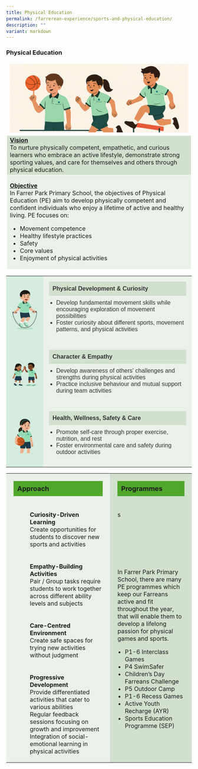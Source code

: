```yaml
---
title: Physical Education
permalink: /farrerean-experience/sports-and-physical-education/
description: ""
variant: markdown
---
```

<h3>Physical Education</h3>
<font size="3">
<table border="1" style="width: 100%; border-collapse: collapse; border-style: solid; border-color: white;">
<tbody>
	<tr>
<td style="text-align: center; width: 25%; border: 1px solid white; vertical-align: middle;" colspan="2"><img src="/images/2025/PE/Untitled_1.jpg"></td>
</tr>
<tr>
<td bgcolor="d2e1ce" style="width: 50%; border: 1px solid white;"><span style="text-decoration: underline;"><strong>Vision</strong></span><br>To nurture physically competent, empathetic, and curious learners who embrace an active lifestyle, demonstrate strong sporting values, and care for themselves and others through physical education.</td>
</tr>
<tr>
<td bgcolor="eaf1e9" colspan="2" style="width: 100%; border: 1px solid white;">
<p><span style="text-decoration: underline; font-size:16px;"><strong>Objective</strong></span><span style="font-size:16px;"><br>In Farrer Park Primary School, the objectives of Physical Education (PE) aim to develop physically competent 
      and confident individuals who enjoy a lifetime of active and healthy living. PE focuses on:
      </span></p><ul>
        <li>Movement competence</li>
        <li>Healthy lifestyle practices</li>
        <li>Safety</li>
        <li>Core values</li>
        <li>Enjoyment of physical activities</li>
      </ul></td>
</tr>
</tbody>
</table>
<table style="width:100%; border-collapse: collapse; font-family: Arial, sans-serif;">
  <tbody>
    <tr>
      <td style="width: 20%; background-color: #d6ecdf; text-align: center; vertical-align: middle; padding: 15px;">
        <img style="width: 100px; height: auto;" src="/images/2025/PE/Untitled_2.jpg">
      </td>
      <td style="background-color: #eaf1e9; padding: 15px; color: #333;">
        <div style="background-color: #d2e1ce; font-weight: bold; padding: 10px;">Physical Development &amp; Curiosity</div>
        <ul style="padding-left: 20px; margin-top: 10px;">
          <li>Develop fundamental movement skills while encouraging exploration of movement possibilities</li>
          <li>Foster curiosity about different sports, movement patterns, and physical activities</li>
        </ul>
      </td>
    </tr>
    <tr>
      <td style="background-color: #d6ecdf; text-align: center; vertical-align: middle; padding: 15px;">
        <img style="width: 100px; height: auto;" src="/images/2025/PE/Untitled_3.jpg">
      </td>
      <td style="background-color: #eaf1e9; padding: 15px; color: #333;">
        <div style="background-color: #d2e1ce; font-weight: bold; padding: 10px;">Character &amp; Empathy</div>
        <ul style="padding-left: 20px; margin-top: 10px;">
          <li>Develop awareness of others' challenges and strengths during physical activities</li>
          <li>Practice inclusive behaviour and mutual support during team activities</li>
        </ul>
      </td>
    </tr>
    <tr>
      <td style="background-color: #d6ecdf; text-align: center; vertical-align: middle; padding: 15px;">
        <img style="width: 100px; height: auto;" src="/images/2025/PE/Untitled_4.jpg">
      </td>
      <td style="background-color: #eaf1e9; padding: 15px; color: #333;">
        <div style="background-color: #d2e1ce; font-weight: bold; padding: 10px;">Health, Wellness, Safety &amp; Care</div>
        <ul style="padding-left: 20px; margin-top: 10px;">
          <li>Promote self-care through proper exercise, nutrition, and rest</li>
          <li>Foster environmental care and safety during outdoor activities</li>
        </ul>
      </td>
    </tr>
  </tbody>
</table>

<table border="0" style="border-collapse: collapse; width: 100%;">
<tbody>
<tr>
<td colspan="2" style="width: 50%; vertical-align: top; background-color: #eaf1e9; padding: 20px;">
<div style="background-color: #51a72c; padding: 10px; font-weight: bold; font-size: 18px;">Approach</div>
</td>
<td style="vertical-align: top; background-color: #d2e1ce; padding: 20px;">
<div style="background-color: #51a72c; padding: 10px; font-weight: bold; font-size: 18px;">Programmes</div>
</td>
</tr>
<tr>
<td style="vertical-align: top; background-color: #eaf1e9; padding: 20px;">&nbsp;</td>
<td style="vertical-align: top; background-color: #eaf1e9; padding: 20px;"><strong>Curiosity-Driven Learning</strong><br>Create opportunities for students to discover new sports and activities</td>
<td style="vertical-align: top; background-color: #d2e1ce; padding: 20px;">s</td>
</tr>
<tr>
<td style="vertical-align: top; background-color: #eaf1e9; padding: 20px;">&nbsp;</td>
<td style="vertical-align: top; background-color: #eaf1e9; padding: 20px;"><strong>Empathy-Building Activities</strong><br>Pair / Group tasks require students to work together across different ability levels and subjects</td>
<td rowspan="3" style="vertical-align: top; background-color: #d2e1ce; padding: 20px;">
<p style="margin-top: 15px;">In Farrer Park Primary School, there are many PE programmes which keep our Farreans active and fit throughout the year, that will enable them to develop a lifelong passion for physical games and sports.</p>
<ul style="padding-left: 20px; margin-top: 10px;">
<li>P1-6 Interclass Games</li>
<li>P4 SwimSafer</li>
<li>Children’s Day Farreans Challenge</li>
<li>P5 Outdoor Camp</li>
<li>P1-6 Recess Games</li>
<li>Active Youth Recharge (AYR)</li>
<li>Sports Education Programme (SEP)</li>
</ul>
</td>
</tr>
<tr>
<td style="vertical-align: top; background-color: #eaf1e9; padding: 20px;">&nbsp;</td>
<td style="vertical-align: top; background-color: #eaf1e9; padding: 20px;"><strong>Care-Centred Environment</strong><br>Create safe spaces for trying new activities without judgment</td>
</tr>
<tr>
<td style="vertical-align: top; background-color: #eaf1e9; padding: 20px;">&nbsp;</td>
<td style="vertical-align: top; background-color: #eaf1e9; padding: 20px;"><strong>Progressive Development</strong><br>Provide differentiated activities that cater to various abilities<br>Regular feedback sessions focusing on growth and improvement<br>Integration of social-emotional learning in physical activities</td>
</tr>
</tbody>
</table>


</font>